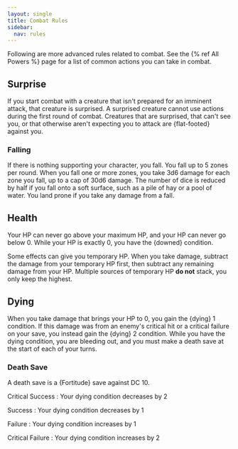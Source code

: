 ```yaml
---
layout: single
title: Combat Rules
sidebar:
  nav: rules
---
```


Following are more advanced rules related to combat. See the {% ref All Powers %} page for a list of common actions you can take in combat.

## Surprise

If you start combat with a creature that isn't prepared for an imminent attack, that creature is surprised. A surprised creature cannot use actions during the first round of combat. Creatures that are surprised, that can't see you, or that otherwise aren't expecting you to attack are {flat-footed} against you.

### Falling

If there is nothing supporting your character, you fall. You fall up to 5 zones per round. When you fall one or more zones, you take 3d6 damage for each zone you fall, up to a cap of 30d6 damage. The number of dice is reduced by half if you fall onto a soft surface, such as a pile of hay or a pool of water. You land prone if you take any damage from a fall.

## Health

Your HP can never go above your maximum HP, and your HP can never go below 0. While your HP is exactly 0, you have the {downed} condition.

Some effects can give you temporary HP. When you take damage, subtract the damage from your temporary HP first, then subtract any remaining damage from your HP. Multiple sources of temporary HP **do not** stack, you only keep the highest.

## Dying

When you take damage that brings your HP to 0, you gain the {dying} 1 condition. If this damage was from an enemy's critical hit or a critical failure on your save, you instead gain the {dying} 2 condition. While you have the dying condition, you are bleeding out, and you must make a death save at the start of each of your turns.

### Death Save

A death save is a {Fortitude} save against DC 10.

Critical Success
: Your dying condition decreases by 2

Success
: Your dying condition decreases by 1

Failure
: Your dying condition increases by 1

Critical Failure
: Your dying condition increases by 2
